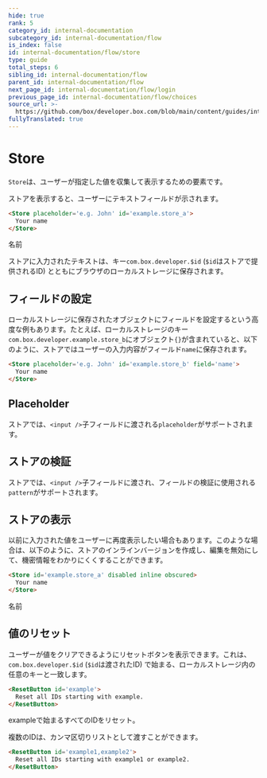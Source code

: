```yaml
---
hide: true
rank: 5
category_id: internal-documentation
subcategory_id: internal-documentation/flow
is_index: false
id: internal-documentation/flow/store
type: guide
total_steps: 6
sibling_id: internal-documentation/flow
parent_id: internal-documentation/flow
next_page_id: internal-documentation/flow/login
previous_page_id: internal-documentation/flow/choices
source_url: >-
  https://github.com/box/developer.box.com/blob/main/content/guides/internal-documentation/flow/store.md
fullyTranslated: true
---
```

<!-- does not need translation -->

# Store

`Store`は、ユーザーが指定した値を収集して表示するための要素です。

ストアを表示すると、ユーザーにテキストフィールドが示されます。

```html
<Store placeholder='e.g. John' id='example.store_a'>
  Your name
</Store>
```

<H>

<Store placeholder="e.g. John" id="example.store_a">

名前

</Store>

</H>

<Message>

ストアに入力されたテキストは、キー`com.box.developer.$id` (`$id`はストアで提供されるID) とともにブラウザのローカルストレージに保存されます。

</Message>

## フィールドの設定

ローカルストレージに保存されたオブジェクトにフィールドを設定するという高度な例もあります。たとえば、ローカルストレージのキー`com.box.developer.example.store_b`にオブジェクト`{}`が含まれていると、以下のように、ストアではユーザーの入力内容がフィールド`name`に保存されます。

```html
<Store placeholder='e.g. John' id='example.store_b' field='name'>
  Your name
</Store>
```

## Placeholder

ストアでは、`<input />`子フィールドに渡される`placeholder`がサポートされます。

## ストアの検証

ストアでは、`<input />`子フィールドに渡され、フィールドの検証に使用される`pattern`がサポートされます。

## ストアの表示

以前に入力された値をユーザーに再度表示したい場合もあります。このような場合は、以下のように、ストアのインラインバージョンを作成し、編集を無効にして、機密情報をわかりにくくすることができます。

```html
<Store id='example.store_a' disabled inline obscured>
  Your name
</Store>
```

<H>

<Store id="example.store_a" disabled inline obscured>

名前

</Store>

</H>

## 値のリセット

ユーザーが値をクリアできるようにリセットボタンを表示できます。これは、`com.box.developer.$id` (`$id`は渡されたID) で始まる、ローカルストレージ内の任意のキーと一致します。

```html
<ResetButton id='example'>
  Reset all IDs starting with example.
</ResetButton>
```

<H>

<ResetButton id="example">

exampleで始まるすべてのIDをリセット。

</ResetButton>

</H>

複数のIDは、カンマ区切りリストとして渡すことができます。

```html
<ResetButton id='example1,example2'>
  Reset all IDs starting with example1 or example2.
</ResetButton>
```
